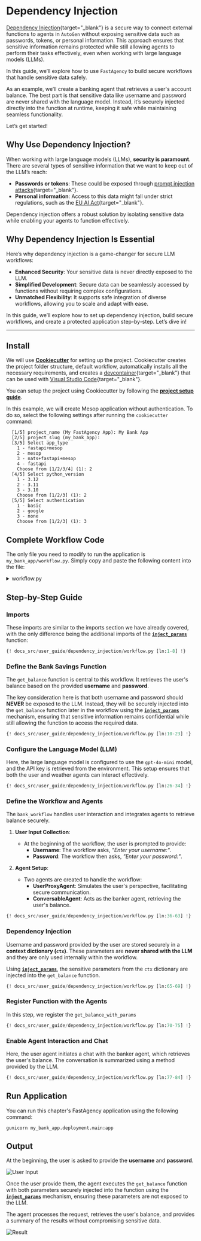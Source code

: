 # Dependency Injection

[Dependency Injection](https://en.wikipedia.org/wiki/Dependency_injection){target="_blank"} is a secure way to connect external functions to agents in `AutoGen` without exposing sensitive data such as passwords, tokens, or personal information. This approach ensures that sensitive information remains protected while still allowing agents to perform their tasks effectively, even when working with large language models (LLMs).

In this guide, we’ll explore how to use `FastAgency` to build secure workflows that handle sensitive data safely.

As an example, we’ll create a banking agent that retrieves a user's account balance. The best part is that sensitive data like username and password are never shared with the language model. Instead, it’s securely injected directly into the function at runtime, keeping it safe while maintaining seamless functionality.

Let’s get started!


## Why Use Dependency Injection?

When working with large language models (LLMs), **security is paramount**. There are several types of sensitive information that we want to keep out of the LLM’s reach:

- **Passwords or tokens**: These could be exposed through [prompt injection attacks](https://en.wikipedia.org/wiki/Prompt_injection){target="_blank"}.
- **Personal information**: Access to this data might fall under strict regulations, such as the [EU AI Act](https://www.europarl.europa.eu/topics/en/article/20230601STO93804/eu-ai-act-first-regulation-on-artificial-intelligence){target="_blank"}.

Dependency injection offers a robust solution by isolating sensitive data while enabling your agents to function effectively.

## Why Dependency Injection Is Essential

Here’s why dependency injection is a game-changer for secure LLM workflows:

- **Enhanced Security**: Your sensitive data is never directly exposed to the LLM.
- **Simplified Development**: Secure data can be seamlessly accessed by functions without requiring complex configurations.
- **Unmatched Flexibility**: It supports safe integration of diverse workflows, allowing you to scale and adapt with ease.

In this guide, we’ll explore how to set up dependency injection, build secure workflows, and create a protected application step-by-step. Let’s dive in!

---

## Install

We will use [**Cookiecutter**](../../../user-guide/cookiecutter/index.md) for setting up the project. Cookiecutter creates the project folder structure, default workflow, automatically installs all the necessary requirements, and creates a [devcontainer](https://code.visualstudio.com/docs/devcontainers/containers){target="_blank"} that can be used with [Visual Studio Code](https://code.visualstudio.com/){target="_blank"}.

You can setup the project using Cookiecutter by following the [**project setup guide**](../../../user-guide/cookiecutter/index.md).

In this example, we will create Mesop application without authentication. To do so, select the following settings after running the `cookiecutter` command:

```console
  [1/5] project_name (My FastAgency App): My Bank App
  [2/5] project_slug (my_bank_app):
  [3/5] Select app_type
    1 - fastapi+mesop
    2 - mesop
    3 - nats+fastapi+mesop
    4 - fastapi
    Choose from [1/2/3/4] (1): 2
  [4/5] Select python_version
    1 - 3.12
    2 - 3.11
    3 - 3.10
    Choose from [1/2/3] (1): 2
  [5/5] Select authentication
    1 - basic
    2 - google
    3 - none
    Choose from [1/2/3] (1): 3
```

## Complete Workflow Code
The only file you need to modify to run the application is `my_bank_app/workflow.py`. Simply copy and paste the following content into the file:

<details>
<summary>workflow.py</summary>
```python
{! docs_src/user_guide/dependency_injection/workflow.py !}
```
</details>

## Step-by-Step Guide

### Imports
These imports are similar to the imports section we have already covered, with the only difference being the additional imports of the [**`inject_params`**](../../../api/fastagency/api/dependency_injection/inject_params.md) function:

```python hl_lines="7"
{! docs_src/user_guide/dependency_injection/workflow.py [ln:1-8] !}
```

### Define the Bank Savings Function

The `get_balance` function is central to this workflow. It retrieves the user's balance based on the provided **username** and **password**.

The key consideration here is that both username and password should **NEVER** be exposed to the LLM. Instead, they will be securely injected into the `get_balance` function later in the workflow using the [**`inject_params`**](../../../api/fastagency/api/dependency_injection/inject_params.md) mechanism, ensuring that sensitive information remains confidential while still allowing the function to access the required data.

```python
{! docs_src/user_guide/dependency_injection/workflow.py [ln:10-23] !}
```


### Configure the Language Model (LLM)
Here, the large language model is configured to use the `gpt-4o-mini` model, and the API key is retrieved from the environment. This setup ensures that both the user and weather agents can interact effectively.

```python
{! docs_src/user_guide/dependency_injection/workflow.py [ln:26-34] !}
```

### Define the Workflow and Agents

The `bank_workflow` handles user interaction and integrates agents to retrieve balance securely.


1. **User Input Collection**:
    - At the beginning of the workflow, the user is prompted to provide:
        - **Username**: The workflow asks, *"Enter your username:"*.
        - **Password**: The workflow then asks, *"Enter your password:"*.

2. **Agent Setup**:
    - Two agents are created to handle the workflow:
        - **UserProxyAgent**: Simulates the user's perspective, facilitating secure communication.
        - **ConversableAgent**: Acts as the banker agent, retrieving the user's balance.

```python
{! docs_src/user_guide/dependency_injection/workflow.py [ln:36-63] !}
```

### Dependency Injection
Username and password provided by the user are stored securely in a **context dictionary (`ctx`)**.
These parameters are **never shared with the LLM** and they are only used internally within the workflow.

Using [**`inject_params`**](../../../api/fastagency/api/dependency_injection/inject_params.md), the sensitive parameters from the `ctx` dictionary are injected into the `get_balance` function.

```python
{! docs_src/user_guide/dependency_injection/workflow.py [ln:65-69] !}
```

### Register Function with the Agents
In this step, we register the `get_balance_with_params`
```python
{! docs_src/user_guide/dependency_injection/workflow.py [ln:70-75] !}
```

### Enable Agent Interaction and Chat
Here, the user agent initiates a chat with the banker agent, which retrieves the user's balance. The conversation is summarized using a method provided by the LLM.

```python
{! docs_src/user_guide/dependency_injection/workflow.py [ln:77-84] !}
```

## Run Application

You can run this chapter's FastAgency application using the following command:

```console
gunicorn my_bank_app.deployment.main:app
```

## Output
At the beginning, the user is asked to provide the **username** and **password**.

![User Input](./images/user_input.png)

Once the user provide them, the agent executes the `get_balance` function with both parameters securely injected into the function using the [**`inject_params`**](../../../api/fastagency/api/dependency_injection/inject_params.md) mechanism, ensuring these parameters are not exposed to the LLM.

The agent processes the request, retrieves the user's balance, and provides a summary of the results without compromising sensitive data.

![Result](./images/result.png)
